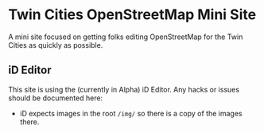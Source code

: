 # Twin Cities OpenStreetMap Mini Site

A mini site focused on getting folks editing OpenStreetMap for the Twin Cities as quickly as possible.

## iD Editor

This site is using the (currently in Alpha) iD Editor.  Any hacks or issues should be documented here:

* iD expects images in the root ```/img/``` so there is a copy of the images there.